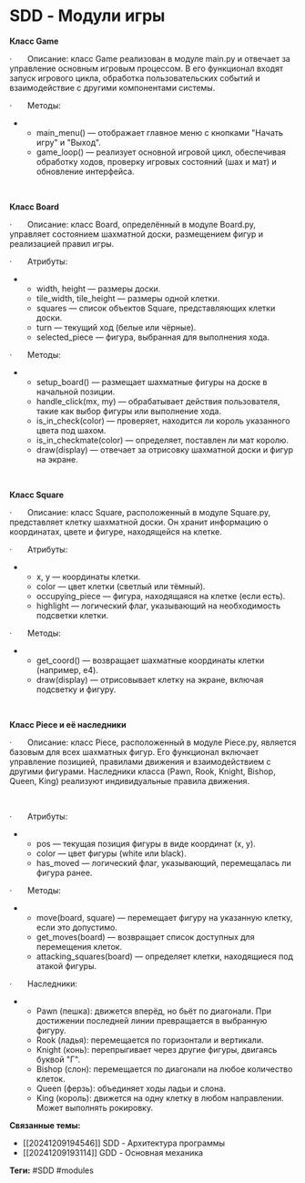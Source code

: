 # SDD - Модули игры
**Класс Game**

·       Описание: класс Game реализован в модуле main.py и отвечает за управление основным игровым процессом. В его функционал входят запуск игрового цикла, обработка пользовательских событий и взаимодействие с другими компонентами системы.

·       Методы:

* * main\_menu() — отображает главное меню с кнопками "Начать игру" и "Выход".
  * game\_loop() — реализует основной игровой цикл, обеспечивая обработку ходов, проверку игровых состояний (шах и мат) и обновление интерфейса.

 

**Класс Board**

·       Описание: класс Board, определённый в модуле Board.py, управляет состоянием шахматной доски, размещением фигур и реализацией правил игры.

·       Атрибуты:

* * width, height — размеры доски.
  * tile\_width, tile\_height — размеры одной клетки.
  * squares — список объектов Square, представляющих клетки доски.
  * turn — текущий ход (белые или чёрные).
  * selected\_piece — фигура, выбранная для выполнения хода.

·       Методы:

* * setup\_board() — размещает шахматные фигуры на доске в начальной позиции.
  * handle\_click(mx, my) — обрабатывает действия пользователя, такие как выбор фигуры или выполнение хода.
  * is\_in\_check(color) — проверяет, находится ли король указанного цвета под шахом.
  * is\_in\_checkmate(color) — определяет, поставлен ли мат королю.
  * draw(display) — отвечает за отрисовку шахматной доски и фигур на экране.

 

**Класс Square**

·       Описание: класс Square, расположенный в модуле Square.py, представляет клетку шахматной доски. Он хранит информацию о координатах, цвете и фигуре, находящейся на клетке.

·       Атрибуты:

* * x, y — координаты клетки.
  * color — цвет клетки (светлый или тёмный).
  * occupying\_piece — фигура, находящаяся на клетке (если есть).
  * highlight — логический флаг, указывающий на необходимость подсветки клетки.

·       Методы:

* * get\_coord() — возвращает шахматные координаты клетки (например, e4).
  * draw(display) — отрисовывает клетку на экране, включая подсветку и фигуру.

 

**Класс Piece и её наследники**

·       Описание: класс Piece, расположенный в модуле Piece.py, является базовым для всех шахматных фигур. Его функционал включает управление позицией, правилами движения и взаимодействием с другими фигурами. Наследники класса (Pawn, Rook, Knight, Bishop, Queen, King) реализуют индивидуальные правила движения.

 

·       Атрибуты:

* * pos — текущая позиция фигуры в виде координат (x, y).
  * color — цвет фигуры (white или black).
  * has\_moved — логический флаг, указывающий, перемещалась ли фигура ранее.

·       Методы:

* * move(board, square) — перемещает фигуру на указанную клетку, если это допустимо.
  * get\_moves(board) — возвращает список доступных для перемещения клеток.
  * attacking\_squares(board) — определяет клетки, находящиеся под атакой фигуры.

·       Наследники:

* * Pawn (пешка): движется вперёд, но бьёт по диагонали. При достижении последней линии превращается в выбранную фигуру.
  * Rook (ладья): перемещается по горизонтали и вертикали.
  * Knight (конь): перепрыгивает через другие фигуры, двигаясь буквой "Г".
  * Bishop (слон): перемещается по диагонали на любое количество клеток.
  * Queen (ферзь): объединяет ходы ладьи и слона.
  * King (король): движется на одну клетку в любом направлении. Может выполнять рокировку.

**Связанные темы:**
- [[20241209194546]] SDD - Архитектура программы
- [[20241209193114]] GDD - Основная механика

**Теги:**
#SDD #modules


